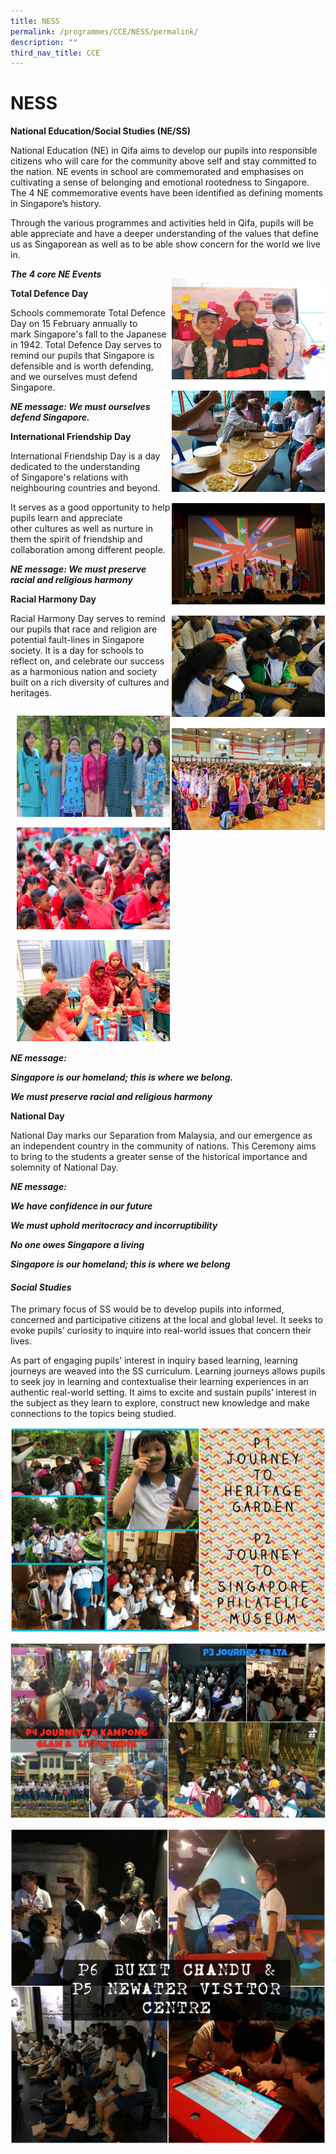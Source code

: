 ```yaml
---
title: NESS
permalink: /programmes/CCE/NESS/permalink/
description: ""
third_nav_title: CCE
---
```

NESS
====

**National Education/Social Studies (NE/SS)**

  

National Education (NE) in Qifa aims to develop our pupils into responsible citizens who will care for the community above self and stay committed to the nation. NE events in school are commemorated and emphasises on cultivating a sense of belonging and emotional rootedness to Singapore. The 4 NE commemorative events have been identified as defining moments in Singapore’s history.

  

Through the various programmes and activities held in Qifa, pupils will be able appreciate and have a deeper understanding of the values that define us as Singaporean as well as to be able show concern for the world we live in.



<div>

<div style="float: right">

![](/images/Screenshot5.png)
</div><div>

**_The 4 core NE Events_**

  

**Total Defence Day**

  

Schools commemorate Total Defence Day on 15 February annually to mark Singapore's fall to the Japanese in 1942. Total Defence Day serves to remind our pupils that Singapore is defensible and is worth defending, and we ourselves must defend Singapore.

***NE message: We must ourselves defend Singapore.***
	
**International Friendship Day**

  

International Friendship Day is a day dedicated to the understanding of Singapore's relations with neighbouring countries and beyond.

It serves as a good opportunity to help pupils learn and appreciate other cultures as well as nurture in them the spirit of friendship and collaboration among different people.
	
**_NE message: We must preserve racial and religious harmony_**
	
**Racial Harmony Day**

Racial Harmony Day serves to remind our pupils that race and religion are potential fault-lines in Singapore society. It is a day for schools to reflect on, and celebrate our success as a harmonious nation and society built on a rich diversity of cultures and heritages.
	
	
</div></div>




<div>

<div style="float: right">

![](/images/Screenshot6.png)
</div><div>
	
**_NE message:_**

**_Singapore is our homeland; this is where we belong._**

**_We must preserve racial and religious harmony_**
	
**National Day** 

  

National Day marks our Separation from Malaysia, and our emergence as an independent country in the community of nations. This Ceremony aims to bring to the students a greater sense of the historical importance and solemnity of National Day.
	
**_NE message:_**

**_We have confidence in our future_**

**_We must uphold meritocracy and incorruptibility_**

**_No one owes Singapore a living_**

**_Singapore is our homeland; this is where we belong_**

</div></div>


#### **_Social Studies_**

  

The primary focus of SS would be to develop pupils into informed, concerned and participative citizens at the local and global level. It seeks to evoke pupils’ curiosity to inquire into real-world issues that concern their lives.

  

As part of engaging pupils’ interest in inquiry based learning, learning journeys are weaved into the SS curriculum. Learning journeys allows pupils to seek joy in learning and contextualise their learning experiences in an authentic real-world setting. It aims to excite and sustain pupils’ interest in the subject as they learn to explore, construct new knowledge and make connections to the topics being studied.

![](/images/P1%20Heritage%20Gardens%20P2%20Spore%20Philatelic%20Museum.jpg)

![](/images/P3%20LTA%20P4%20Heritage%20Sites.jpg)

![](/images/P5%20NEWater%20Visitor%20Centre%20P6%20Bt%20Chandu.jpg)